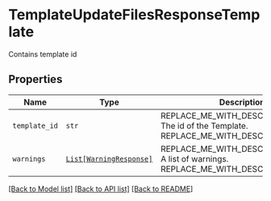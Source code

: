 # TemplateUpdateFilesResponseTemplate

Contains template id

## Properties
Name | Type | Description | Notes
------------ | ------------- | ------------- | -------------
| `template_id` | ```str``` | REPLACE_ME_WITH_DESCRIPTION_BEGIN The id of the Template. REPLACE_ME_WITH_DESCRIPTION_END |  |
| `warnings` | [```List[WarningResponse]```](WarningResponse.md) | REPLACE_ME_WITH_DESCRIPTION_BEGIN A list of warnings. REPLACE_ME_WITH_DESCRIPTION_END |  |

[[Back to Model list]](../README.md#documentation-for-models) [[Back to API list]](../README.md#documentation-for-api-endpoints) [[Back to README]](../README.md)

